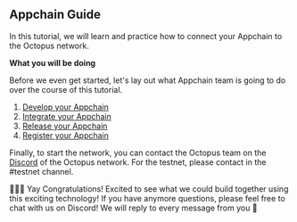 ## Appchain Guide

In this tutorial, we will learn and practice how to connect your Appchain to the Octopus network.

**What you will be doing**

Before we even get started, let's lay out what Appchain team is going to do over the course of this tutorial.

1. [Develop your Appchain](./develop.md)
2. [Integrate your Appchain](./integrate.md)
3. [Release your Appchain](./release.md)
4. [Register your Appchain](./register.md)

Finally, to start the network, you can contact the Octopus team on the [Discord](https://discord.gg/6GTJBkZA9Q) of the Octopus network. For the testnet, please contact in the #testnet channel. 

🎉🎉🎉 Yay Congratulations! Excited to see what we could build together using this exciting technology! If you have anymore questions, please feel free to chat with us on Discord! We will reply to every message from you 🤟